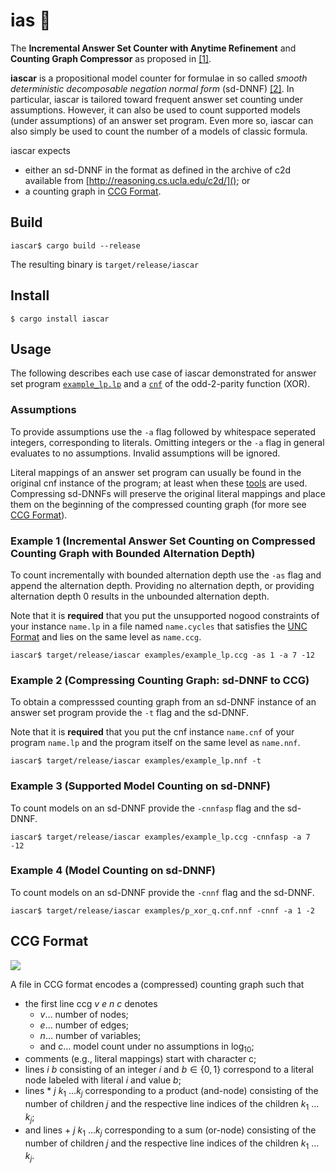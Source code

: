 # ias :car: 
The **Incremental Answer Set Counter with Anytime Refinement**  and **Counting
Graph Compressor** as proposed in [[1]]( https://tinyurl.com/iascar-s).

**iascar** is a propositional model counter for formulae in so called _smooth deterministic decomposable negation normal form_ (sd-DNNF) [[2]](https://www.tandfonline.com/doi/pdf/10.3166/jancl.11.11-34?casa_token=vUB3KKgEZTEAAAAA:Y_6z-KXBR002dLW60_DjkqjZxo68XCTgLuuBmd3eBPlj98whbWj2pbVAHQTmPTnICCdkimC7gq9J).
In particular, iascar is tailored toward frequent answer set counting under
assumptions. However, it can also be used to count supported models (under
assumptions) of an answer set program. Even more so, iascar can also simply be
used to count the number of a models of classic formula. 

iascar expects 
- either an
sd-DNNF in the format as defined in the archive of c2d available from
[http://reasoning.cs.ucla.edu/c2d/](); or 
- a counting graph in [CCG Format]().

## Build 
```console
iascar$ cargo build --release
```
The resulting binary is `target/release/iascar`

## Install 
```console
$ cargo install iascar
```

## Usage
The following describes each use case of iascar demonstrated for answer set
program [`example_lp.lp`](examples/example_lp.lp) and a
[`cnf`](examples/p_xor_q.cnf) of the odd-2-parity function (XOR).

### Assumptions
To provide assumptions use the `-a` flag followed by whitespace seperated
integers, corresponding to literals. Omitting integers or the `-a` flag in
general evaluates to no assumptions. Invalid assumptions will be ignored.

Literal mappings of an answer set program can usually be found in the original
cnf instance of the program; at least when these
[tools](https://research.ics.aalto.fi/software/asp/download/) are used.
Compressing sd-DNNFs will preserve the original literal mappings and place them
on the beginning of the compressed counting graph (for more see [CCG 
Format]()).
### Example 1 (**Incremental Answer Set Counting on Compressed Counting Graph with Bounded Alternation Depth**)
To count incrementally with bounded alternation depth use the `-as` flag and append the
alternation depth. Providing no alternation depth, or providing alternation
depth 0 results in the unbounded alternation depth. 

Note that it is **required** that you put the unsupported nogood constraints of
your instance `name.lp` in a file named `name.cycles` that satisfies the [UNC
Format]() and lies on the same level as `name.ccg`. 
```console
iascar$ target/release/iascar examples/example_lp.ccg -as 1 -a 7 -12
```

### Example 2 (**Compressing Counting Graph: sd-DNNF to CCG**)
To obtain a compresssed counting graph from an sd-DNNF instance of an answer set
program provide the `-t` flag and the sd-DNNF.

Note that it is **required** that you put the cnf instance `name.cnf` of your
program `name.lp` and the program itself on the same level as `name.nnf`. 
```console
iascar$ target/release/iascar examples/example_lp.nnf -t 
```
### Example 3 (**Supported Model Counting on sd-DNNF**)
To count models on an sd-DNNF provide the `-cnnfasp` flag and the sd-DNNF.
```console
iascar$ target/release/iascar examples/example_lp.ccg -cnnfasp -a 7 -12
```
### Example 4 (**Model Counting on sd-DNNF**)
To count models on an sd-DNNF provide the `-cnnf` flag and the sd-DNNF.
```console
iascar$ target/release/iascar examples/p_xor_q.cnf.nnf -cnnf -a 1 -2
```

## CCG Format
![](examples/ima_d3cc8bb.png)

A file in CCG format encodes a (compressed) counting graph such that 
- the first line $\text{ccg } v$ $e$ $n$ $c$ denotes
    - $v \dots$ number of nodes; 
    - $e \dots$ number of edges; 
    - $n \dots$ number of variables;
    - and $c \dots$ model count under no assumptions in log<sub>$10$</sub>;
- comments (e.g., literal mappings) start with character c;
- lines $i$ $b$ consisting of an integer $i$ and $b \in \{0,1\}$ correspond to a literal node labeled with literal $i$ and value $b$;
- lines $*$ $j$ $k$<sub>1</sub> $\dots k$<sub>$j$</sub> corresponding to a product (and-node) consisting of the number of children $j$ and the respective line indices of the children $k$<sub>$1$</sub> $\dots k$<sub>$j$</sub>;
- and lines $+$ $j$ $k$<sub>$1$</sub> $\dots k$<sub>$j$</sub> corresponding to a sum (or-node) consisting of the number of children $j$ and the respective line indices of the children $k$<sub>$1$</sub> $\dots k$<sub>$j$</sub>.
